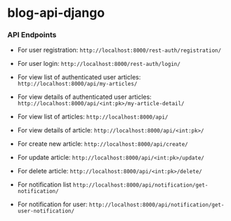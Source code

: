# blog-api-django

### API Endpoints

- For user registration:
  `http://localhost:8000/rest-auth/registration/`

- For user login:
  `http://localhost:8000/rest-auth/login/`

- For view list of authenticated user articles:
  `http://localhost:8000/api/my-articles/`

- For view details of authenticated user articles:
  `http://localhost:8000/api/<int:pk>/my-article-detail/`

- For view list of articles:
  `http://localhost:8000/api/`

- For view details of article:
  `http://localhost:8000/api/<int:pk>/`
- For create new article:
  `http://localhost:8000/api/create/`

- For update article:
  `http://localhost:8000/api/<int:pk>/update/`

- For delete article:
  `http://localhost:8000/api/<int:pk>/delete/`

- For notification list
  `http://localhost:8000/api/notification/get-notification/`

- For notification for user:
  `http://localhost:8000/api/notification/get-user-notification/`
